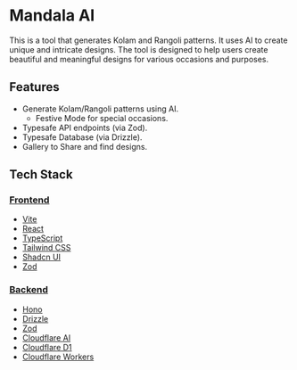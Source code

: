# Mandala AI

This is a tool that generates Kolam and Rangoli patterns. It uses AI to create unique and intricate designs. The tool is designed to help users create beautiful and meaningful designs for various occasions and purposes.

## Features

- Generate Kolam/Rangoli patterns using AI.
  - Festive Mode for special occasions.
- Typesafe API endpoints (via Zod).
- Typesafe Database (via Drizzle).
- Gallery to Share and find designs.

## Tech Stack

### [Frontend](https://mandala-ai.pages.dev/)

- [Vite](https://vitejs.dev/)
- [React](https://reactjs.org/)
- [TypeScript](https://www.typescriptlang.org/)
- [Tailwind CSS](https://tailwindcss.com/)
- [Shadcn UI](https://ui.shadcn.com/)
- [Zod](https://zod.dev/)

### [Backend](https://mandala-ai-backend.siddhesh-agarwal.workers.dev/)

- [Hono](https://hono.dev/)
- [Drizzle](https://orm.drizzle.team/)
- [Zod](https://zod.dev/)
- [Cloudflare AI](https://developers.cloudflare.com/ai/)
- [Cloudflare D1](https://developers.cloudflare.com/d1/)
- [Cloudflare Workers](https://developers.cloudflare.com/workers/)

